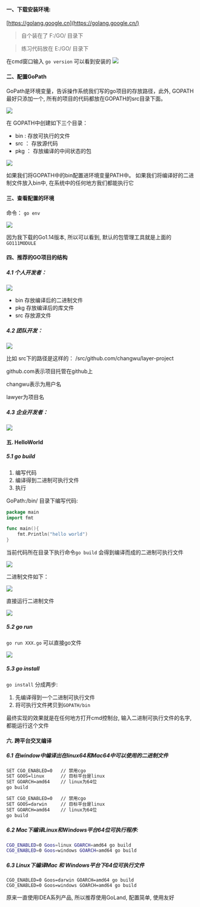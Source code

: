 #### 一、下载安装环境:

[https://golang.google.cn](https://golang.google.cn/) 

>  自个装在了 F:/GO/ 目录下

>  练习代码放在 E:/GO/ 目录下

在cmd窗口输入  `go version` 可以看到安装的
![](Snipaste_2020-03-17_22-05-57.png)



#### 二、配置GoPath

GoPath是环境变量，告诉操作系统我们写的go项目的存放路径，此外,  GOPATH最好只添加一个,  所有的项目的代码都放在GOPATH的src目录下面。

![](Snipaste_2020-03-17_22-10-50.png)



在 GOPATH中创建如下三个目录：

* bin :    存放可执行的文件
* src ：  存放源代码
* pkg ： 存放编译的中间状态的包

![](Snipaste_2020-03-17_22-12-29.png)



如果我们将GOPATH中的bin配置进环境变量PATH中。 如果我们将编译好的二进制文件放入bin中, 在系统中的任何地方我们都能执行它



#### 三、查看配置的环境

命令： `go env`

![](Snipaste_2020-03-17_22-22-58.png)

因为我下载的Go1.14版本, 所以可以看到, 默认的包管理工具就是上面的`GO111MODULE`



#### 四、推荐的GO项目的结构



##### 4.1 个人开发者：

![](Snipaste_2020-03-17_22-29-08.png)



* bin 存放编译后的二进制文件
* pkg 存放编译后的库文件
* src  存放源文件



#####  4.2 团队开发：

![](Snipaste_2020-03-17_22-33-52.png)



比如 src下的路径是这样的： /src/github.com/changwu/layer-project

github.com表示项目托管在github上

changwu表示为用户名

lawyer为项目名



#####  4.3 企业开发者：

![](Snipaste_2020-03-17_22-39-03.png)





#### 五.  HelloWorld

##### 5.1 go build

1. 编写代码
2. 编译得到二进制可执行文件
3. 执行

GoPath:/bin/ 目录下编写代码: 

```go
package main
import fmt

func main(){
	fmt.Println("hello world")
}
```

当前代码所在目录下执行命令`go build` 会得到编译而成的二进制可执行文件

![](Snipaste_2020-03-18_09-56-49.png)

二进制文件如下：

![](Snipaste_2020-03-18_09-57-24.png)



直接运行二进制文件

![](Snipaste_2020-03-18_10-03-32.png) 



##### 5.2  go run 

`go run XXX.go` 可以直接go文件

![](Snipaste_2020-03-18_10-02-34.png)





##### 5.3 go install

`go install`  分成两步:

1. 先编译得到一个二进制可执行文件
2. 将可执行文件拷贝到`GOPATH/bin` 

最终实现的效果就是在任何地方打开cmd控制台, 输入二进制可执行文件的名字, 都能运行这个文件



#### 六. 跨平台交叉编译

##### 6.1 在window中编译出在linux64和Mac64中可以使用的二进制文件

```bash
SET CGO_ENABLED=0   // 禁用cgo
SET GOOS=linux		// 目标平台是linux
SET GOARCH=amd64	// linux为64位
go build

SET CGO_ENABLED=0   // 禁用cgo
SET GOOS=darwin		// 目标平台是linux
SET GOARCH=amd64	// linux为64位
go build
```



##### 6.2 Mac下编译Linux和Windows平台64位可执行程序:

```bash
CGO_ENABLED=0 Goos=linux GOARCH=amd64 go build
CGO_ENABLED=0 Goos=windows GOARCH=amd64 go build
```



##### 6.3 Linux下编译Mac 和 Windows平台下64位可执行文件

```bah
CGO_ENABLED=0 Goos=darwin GOARCH=amd64 go build
CGO_ENABLED=0 Goos=windows GOARCH=amd64 go build
```

















原来一直使用IDEA系列产品,   所以推荐使用GoLand,  配置简单,  使用友好












